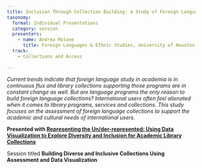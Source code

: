```yaml
---
title: Inclusion Through Collection Building: A Study of Foreign Language Collections Usage by International Students, Faculty and Staff 
taxonomy:
  format: Individual Presentations
  category: session
  presenters:
    - name: Andrea Malone
	  title: Foreign Languages & Ethnic Studies, University of Houston
  track: 
    - Collections and Access
	
---
```

_Current trends indicate that foreign language study in academia is in continuous flux and library collections 
supporting those programs are in constant change as well.  But are language programs the only reason to build foreign
 language collections?  International users often feel alienated when it comes to library programs, services and collections.  This study focuses on the assessment of foreign language collections to support the academic and cultural needs of international users._

**Presented with [Representing the Un/der-represented: Using Data Visualization to Explore Diversity and Inclusion 
for Academic Library Collections](/program/sessions/Representing-the-Under-represented-Using-Data-Visualization-to-Explore-Diversity-and-Inclusion-for-Academic-Library-Collections)**

Session titled **Building Diverse and Inclusive Collections Using Assessment and Data Visualization**
